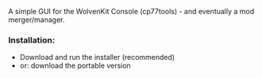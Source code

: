 A simple GUI for the WolvenKit Console (cp77tools) - and eventually a mod merger/manager. 

### Installation: 
* Download and run the installer (recommended)
* or: download the portable version